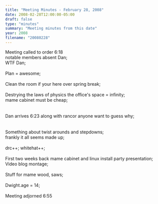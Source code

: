 ```yaml
---
title: "Meeting Minutes - February 28, 2008"
date: 2008-02-28T12:00:00-05:00
draft: false
type: "minutes"
summary: "Meeting minutes from this date"
year: 2008
filename: "20080228"
---
```


Meeting called to order 6:18<br />
notable members absent Dan;<br />
WTF Dan;<br />
<br />
Plan = awesome;<br />
<br />
Clean the room if your here over spring break;<br />
<br />
Destrying the laws of physics the office's space = infinity;<br />
mame cabinet must be cheap;<br />
<br />
<br />
Dan arrives 6:23 along with rancor anyone want to guess why;<br />
<br />
<br />
Something about twist arounds and stepdowns;<br />
frankly it all seems made up;<br />
<br />
drc++; whitehat++;<br />
<br />
First two weeks back mame cabinet and linux install party presentation;<br />
Video blog montage;<br />
<br />
Stuff for mame wood, saws;<br />
<br />
Dwight.age = 14;<br />
<br />
Meeting adjorned 6:55
